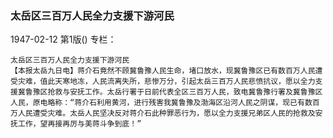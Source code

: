 ### 太岳区三百万人民全力支援下游河民

1947-02-12
第1版()
专栏：

    太岳区三百万人民全力支援下游河民
    【本报太岳九日电】蒋介石竟然不顾冀鲁豫人民生命，堵口放水，现冀鲁豫区已有数百万人民遭受灾难，值此天寒地冻，人民流离失所，悲惨万分，引起太岳三百万人民悲愤抗议，愿以全力支援冀鲁豫区抢救与安抚工作。太岳行署于日前代表全区三百万人民，致电冀鲁豫行署及冀鲁豫区人民，原电略称：“蒋介石利用黄河，进行残害我冀鲁豫及渤海区沿河人民之阴谋，现已有数百万人民遭受灾难。太岳人民坚决反对蒋介石此种罪恶行为，愿以全力支援兄弟区人民的抢救及安抚工作，望再接再厉与美蒋斗争到底！”
